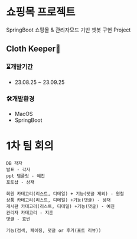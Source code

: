 # 쇼핑목 프로젝트
SpringBoot 쇼핑몰 & 관리자모드 기반 챗봇 구현 Project

## Cloth Keeper👔

### ⌛️개발기간
* 23.08.25 ~ 23.09.25

### 🛠️개발환경
* MacOS
* SpringBoot

# 1차 팀 회의

````
DB 각자
발표 - 각자
ppt 템플릿 - 예진
포토샵 - 상재

회원 카테고리(리스트, 디테일) + 기능(댓글 제외) - 원철 
상품 카테고리(리스트, 디테일) +기능(댓글) - 상재
게시판 카테고리(리스트, 디테일) +기능(댓글) - 예진
관리자 카테고리 - 지훈
댓글 - 효빈

기능(검색, 페이징, 댓글 or 후기(포토 리뷰))
